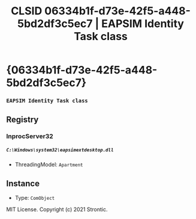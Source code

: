 ﻿---
title: "CLSID 06334b1f-d73e-42f5-a448-5bd2df3c5ec7 | EAPSIM Identity Task class"
excerpt: What is COM-Object CLSID 06334b1f-d73e-42f5-a448-5bd2df3c5ec7?
---

# {06334b1f-d73e-42f5-a448-5bd2df3c5ec7}

### `EAPSIM Identity Task class`

## Registry


### InprocServer32

##### `C:\Windows\system32\eapsimextdesktop.dll`
* ThreadingModel: `Apartment`

## Instance

* Type: `ComObject`

MIT License. Copyright (c) 2021 Strontic.


